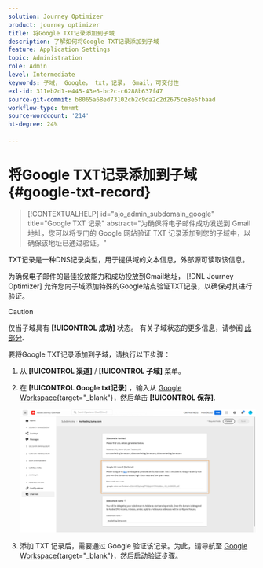 ```yaml
---
solution: Journey Optimizer
product: journey optimizer
title: 将Google TXT记录添加到子域
description: 了解如何将Google TXT记录添加到子域
feature: Application Settings
topic: Administration
role: Admin
level: Intermediate
keywords: 子域， Google， txt，记录， Gmail，可交付性
exl-id: 311eb2d1-e445-43e6-bc2c-c6288b637f47
source-git-commit: b8065a68ed73102cb2c9da2c2d2675ce8e5fbaad
workflow-type: tm+mt
source-wordcount: '214'
ht-degree: 24%

---
```


# 将Google TXT记录添加到子域 {#google-txt-record}

>[!CONTEXTUALHELP]
>id="ajo_admin_subdomain_google"
>title="Google TXT 记录"
>abstract="为确保将电子邮件成功发送到 Gmail 地址，您可以将专门的 Google 网站验证 TXT 记录添加到您的子域中，以确保该地址已通过验证。"

TXT记录是一种DNS记录类型，用于提供域的文本信息，外部源可读取该信息。

为确保电子邮件的最佳投放能力和成功投放到Gmail地址， [!DNL Journey Optimizer] 允许您向子域添加特殊的Google站点验证TXT记录，以确保对其进行验证。

>[!CAUTION]
>
> 仅当子域具有 **[!UICONTROL 成功]** 状态。 有关子域状态的更多信息，请参阅 [此部分](about-subdomain-delegation.md#access-delegated-subdomains).

要将Google TXT记录添加到子域，请执行以下步骤：

1. 从 **[!UICONTROL 渠道]** / **[!UICONTROL 子域]** 菜单。

1. 在 **[!UICONTROL Google txt记录]** ，输入从 [Google Workspace](https://support.google.com/a/answer/183895){target="_blank"}<!--G Suite Admin tools-->，然后单击 **[!UICONTROL 保存]**.

   ![](assets/subdomain-google-txt.png)

1. 添加 TXT 记录后，需要通过 Google 验证该记录。为此，请导航至 [Google Workspace](https://support.google.com/a/answer/183895){target="_blank"}<!--G Suite Admin tools-->，然后启动验证步骤。
